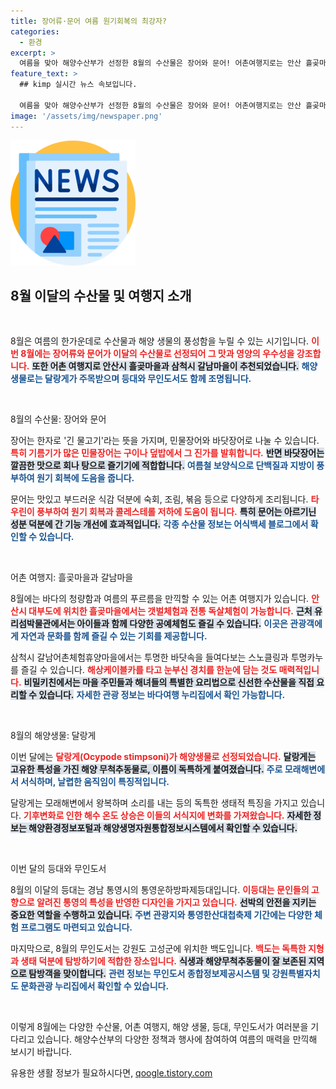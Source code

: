 ```yaml
---
title: 장어류·문어 여름 원기회복의 최강자?
categories:
  - 환경
excerpt: >
  여름을 맞아 해양수산부가 선정한 8월의 수산물은 장어와 문어! 어촌여행지로는 안산 흘곶마을과 삼척 갈남마을이 추천되며, 특별한 해양생물과 문화 체험도 함께 즐길 수 있습니다. 어디로 떠날까요?
feature_text: >
  ## kimp 실시간 뉴스 속보입니다.

  여름을 맞아 해양수산부가 선정한 8월의 수산물은 장어와 문어! 어촌여행지로는 안산 흘곶마을과 삼척 갈남마을이 추천되며, 특별한 해양생물과 문화 체험도 함께 즐길 수 있습니다. 어디로 떠날까요?
image: '/assets/img/newspaper.png'
---
```


<p><img src="/assets/img/newspaper.png" alt="kimplant 속보" /></p>

<h2 data-ke-size="size26">8월 이달의 수산물 및 여행지 소개</h2>

<p data-ke-size="size16">&nbsp;</p>

<p>8월은 여름의 한가운데로 수산물과 해양 생물의 풍성함을 누릴 수 있는 시기입니다. <b><span style="color: #ee2323;">이번 8월에는 장어류와 문어가 이달의 수산물로 선정되어 그 맛과 영양의 우수성을 강조합니다.</span></b> <b><span style="background-color: #21538527;">또한 어촌 여행지로 안산시 흘곶마을과 삼척시 갈남마을이 추천되었습니다.</span></b> <b><span style="color: #1a5490;">해양생물로는 달랑게가 주목받으며 등대와 무인도서도 함께 조명됩니다.</span></b></p>

<p data-ke-size="size16">&nbsp;</p>

<p>8월의 수산물: 장어와 문어</p>

<p>장어는 한자로 '긴 물고기'라는 뜻을 가지며, 민물장어와 바닷장어로 나눌 수 있습니다. <b><span style="color: #ee2323;">특히 기름기가 많은 민물장어는 구이나 덮밥에서 그 진가를 발휘합니다.</span></b> <b><span style="background-color: #21538527;">반면 바닷장어는 깔끔한 맛으로 회나 탕으로 즐기기에 적합합니다.</span></b> <b><span style="color: #1a5490;">여름철 보양식으로 단백질과 지방이 풍부하여 원기 회복에 도음을 줍니다.</span></b></p>

<p>문어는 맛있고 부드러운 식감 덕분에 숙회, 조림, 볶음 등으로 다양하게 조리됩니다. <b><span style="color: #ee2323;">타우린이 풍부하여 원기 회복과 콜레스테롤 저하에 도움이 됩니다.</span></b> <b><span style="background-color: #21538527;">특히 문어는 아르기닌 성분 덕분에 간 기능 개선에 효과적입니다.</span></b> <b><span style="color: #1a5490;">각종 수산물 정보는 어식백세 블로그에서 확인할 수 있습니다.</span></b></p>

<p data-ke-size="size16">&nbsp;</p>

<p>어촌 여행지: 흘곶마을과 갈남마을</p>

<p>8월에는 바다의 청량함과 여름의 푸르름을 만끽할 수 있는 어촌 여행지가 있습니다. <b><span style="color: #ee2323;">안산시 대부도에 위치한 흘곶마을에서는 갯벌체험과 전통 독살체험이 가능합니다.</span></b> <b><span style="background-color: #21538527;">근처 유리섬박물관에서는 아이들과 함께 다양한 공예체험도 즐길 수 있습니다.</span></b> <b><span style="color: #1a5490;">이곳은 관광객에게 자연과 문화를 함께 즐길 수 있는 기회를 제공합니다.</span></b></p>

<p>삼척시 갈남어촌체험휴양마을에서는 투명한 바닷속을 들여다보는 스노클링과 투명카누를 즐길 수 있습니다. <b><span style="color: #ee2323;">해상케이블카를 타고 눈부신 경치를 한눈에 담는 것도 매력적입니다.</span></b> <b><span style="background-color: #21538527;">비밀키친에서는 마을 주민들과 해녀들의 특별한 요리법으로 신선한 수산물을 직접 요리할 수 있습니다.</span></b> <b><span style="color: #1a5490;">자세한 관광 정보는 바다여행 누리집에서 확인 가능합니다.</span></b></p>

<p data-ke-size="size16">&nbsp;</p>

<p>8월의 해양생물: 달랑게</p>

<p>이번 달에는 <b><span style="color: #ee2323;">달랑게(Ocypode stimpsoni)가 해양생물로 선정되었습니다.</span></b> <b><span style="background-color: #21538527;">달랑게는 고유한 특성을 가진 해양 무척추동물로, 이름이 독특하게 붙여졌습니다.</span></b> <b><span style="color: #1a5490;">주로 모래해변에서 서식하며, 날렵한 움직임이 특징적입니다.</span></b></p>

<p>달랑게는 모래해변에서 왕복하며 소리를 내는 등의 독특한 생태적 특징을 가지고 있습니다. <b><span style="color: #ee2323;">기후변화로 인한 해수 온도 상승은 이들의 서식지에 변화를 가져왔습니다.</span></b> <b><span style="background-color: #21538527;">자세한 정보는 해양환경정보포털과 해양생명자원통합정보시스템에서 확인할 수 있습니다.</span></b></p>

<p data-ke-size="size16">&nbsp;</p>

<p>이번 달의 등대와 무인도서</p>

<p>8월의 이달의 등대는 경남 통영시의 통영운하방파제등대입니다. <b><span style="color: #ee2323;">이등대는 문인들의 고향으로 알려진 통영의 특성을 반영한 디자인을 가지고 있습니다.</span></b> <b><span style="background-color: #21538527;">선박의 안전을 지키는 중요한 역할을 수행하고 있습니다.</span></b> <b><span style="color: #1a5490;">주변 관광지와 통영한산대첩축제 기간에는 다양한 체험 프로그램도 마련되고 있습니다.</span></b></p>

<p>마지막으로, 8월의 무인도서는 강원도 고성군에 위치한 백도입니다. <b><span style="color: #ee2323;">백도는 독특한 지형과 생태 덕분에 탐방하기에 적합한 장소입니다.</span></b> <b><span style="background-color: #21538527;">식생과 해양무척추동물이 잘 보존된 지역으로 탐방객을 맞이합니다.</span></b> <b><span style="color: #1a5490;">관련 정보는 무인도서 종합정보제공시스템 및 강원특별자치도 문화관광 누리집에서 확인할 수 있습니다.</span></b></p>

<p data-ke-size="size16">&nbsp;</p>

<p>이렇게 8월에는 다양한 수산물, 어촌 여행지, 해양 생물, 등대, 무인도서가 여러분을 기다리고 있습니다. 해양수산부의 다양한 정책과 행사에 참여하여 여름의 매력을 만끽해 보시기 바랍니다.</p>
유용한 생활 정보가 필요하시다면, <a href="https://qoogle.tistory.com" rel="dofollow">qoogle.tistory.com</a>


